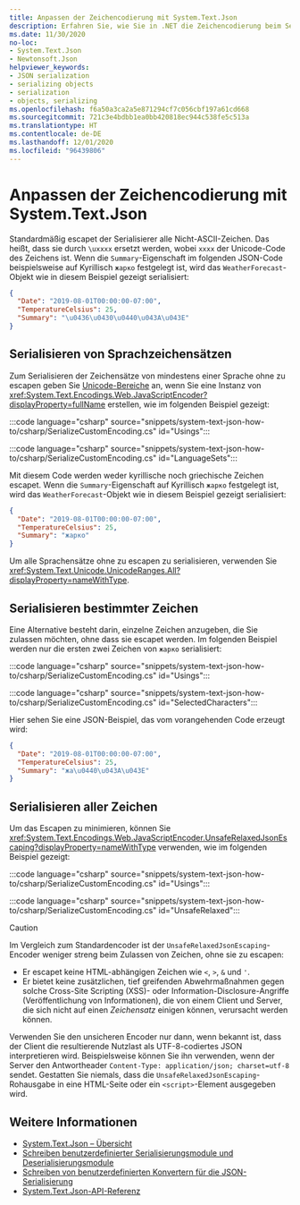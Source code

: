 ```yaml
---
title: Anpassen der Zeichencodierung mit System.Text.Json
description: Erfahren Sie, wie Sie in .NET die Zeichencodierung beim Serialisieren in und Deserialisieren aus JSON anpassen können.
ms.date: 11/30/2020
no-loc:
- System.Text.Json
- Newtonsoft.Json
helpviewer_keywords:
- JSON serialization
- serializing objects
- serialization
- objects, serializing
ms.openlocfilehash: f6a50a3ca2a5e871294cf7c056cbf197a61cd668
ms.sourcegitcommit: 721c3e4bdbb1ea0bb420818ec944c538fe5c513a
ms.translationtype: HT
ms.contentlocale: de-DE
ms.lasthandoff: 12/01/2020
ms.locfileid: "96439806"
---
```

# <a name="how-to-customize-character-encoding-with-no-locsystemtextjson"></a>Anpassen der Zeichencodierung mit System.Text.Json

Standardmäßig escapet der Serialisierer alle Nicht-ASCII-Zeichen. Das heißt, dass sie durch `\uxxxx` ersetzt werden, wobei `xxxx` der Unicode-Code des Zeichens ist. Wenn die `Summary`-Eigenschaft im folgenden JSON-Code beispielsweise auf Kyrillisch `жарко` festgelegt ist, wird das `WeatherForecast`-Objekt wie in diesem Beispiel gezeigt serialisiert:

```json
{
  "Date": "2019-08-01T00:00:00-07:00",
  "TemperatureCelsius": 25,
  "Summary": "\u0436\u0430\u0440\u043A\u043E"
}
```

## <a name="serialize-language-character-sets"></a>Serialisieren von Sprachzeichensätzen

Zum Serialisieren der Zeichensätze von mindestens einer Sprache ohne zu escapen geben Sie [Unicode-Bereiche](xref:System.Text.Unicode.UnicodeRanges) an, wenn Sie eine Instanz von <xref:System.Text.Encodings.Web.JavaScriptEncoder?displayProperty=fullName> erstellen, wie im folgenden Beispiel gezeigt:

:::code language="csharp" source="snippets/system-text-json-how-to/csharp/SerializeCustomEncoding.cs" id="Usings":::

:::code language="csharp" source="snippets/system-text-json-how-to/csharp/SerializeCustomEncoding.cs" id="LanguageSets":::

Mit diesem Code werden weder kyrillische noch griechische Zeichen escapet. Wenn die `Summary`-Eigenschaft auf Kyrillisch `жарко` festgelegt ist, wird das `WeatherForecast`-Objekt wie in diesem Beispiel gezeigt serialisiert:

```json
{
  "Date": "2019-08-01T00:00:00-07:00",
  "TemperatureCelsius": 25,
  "Summary": "жарко"
}
```

Um alle Sprachensätze ohne zu escapen zu serialisieren, verwenden Sie <xref:System.Text.Unicode.UnicodeRanges.All?displayProperty=nameWithType>.

## <a name="serialize-specific-characters"></a>Serialisieren bestimmter Zeichen

Eine Alternative besteht darin, einzelne Zeichen anzugeben, die Sie zulassen möchten, ohne dass sie escapet werden. Im folgenden Beispiel werden nur die ersten zwei Zeichen von `жарко` serialisiert:

:::code language="csharp" source="snippets/system-text-json-how-to/csharp/SerializeCustomEncoding.cs" id="Usings":::

:::code language="csharp" source="snippets/system-text-json-how-to/csharp/SerializeCustomEncoding.cs" id="SelectedCharacters":::

Hier sehen Sie eine JSON-Beispiel, das vom vorangehenden Code erzeugt wird:

```json
{
  "Date": "2019-08-01T00:00:00-07:00",
  "TemperatureCelsius": 25,
  "Summary": "жа\u0440\u043A\u043E"
}
```

## <a name="serialize-all-characters"></a>Serialisieren aller Zeichen

Um das Escapen zu minimieren, können Sie <xref:System.Text.Encodings.Web.JavaScriptEncoder.UnsafeRelaxedJsonEscaping?displayProperty=nameWithType> verwenden, wie im folgenden Beispiel gezeigt:

:::code language="csharp" source="snippets/system-text-json-how-to/csharp/SerializeCustomEncoding.cs" id="Usings":::

:::code language="csharp" source="snippets/system-text-json-how-to/csharp/SerializeCustomEncoding.cs" id="UnsafeRelaxed":::

> [!CAUTION]
> Im Vergleich zum Standardencoder ist der `UnsafeRelaxedJsonEscaping`-Encoder weniger streng beim Zulassen von Zeichen, ohne sie zu escapen:
>
> * Er escapet keine HTML-abhängigen Zeichen wie `<`, `>`, `&` und `'`.
> * Er bietet keine zusätzlichen, tief greifenden Abwehrmaßnahmen gegen solche Cross-Site Scripting (XSS)- oder Information-Disclosure-Angriffe (Veröffentlichung von Informationen), die von einem Client und Server, die sich nicht auf einen *Zeichensatz* einigen können, verursacht werden können.
>
> Verwenden Sie den unsicheren Encoder nur dann, wenn bekannt ist, dass der Client die resultierende Nutzlast als UTF-8-codiertes JSON interpretieren wird. Beispielsweise können Sie ihn verwenden, wenn der Server den Antwortheader `Content-Type: application/json; charset=utf-8` sendet. Gestatten Sie niemals, dass die `UnsafeRelaxedJsonEscaping`-Rohausgabe in eine HTML-Seite oder ein `<script>`-Element ausgegeben wird.

## <a name="see-also"></a>Weitere Informationen

* [System.Text.Json – Übersicht](system-text-json-overview.md)
* [Schreiben benutzerdefinierter Serialisierungsmodule und Deserialisierungsmodule](write-custom-serializer-deserializer.md)
* [Schreiben von benutzerdefinierten Konvertern für die JSON-Serialisierung](system-text-json-converters-how-to.md)
* [System.Text.Json-API-Referenz](xref:System.Text.Json)
